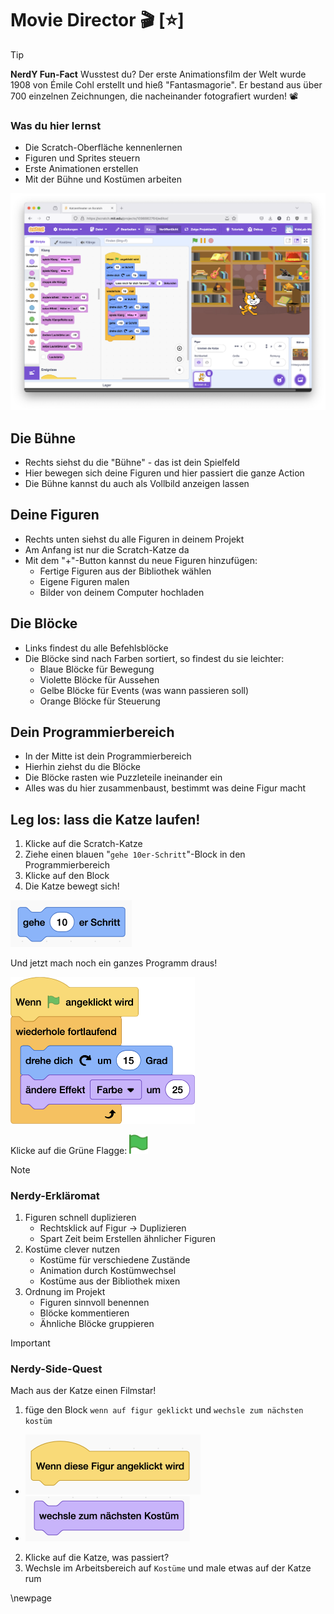 # Movie Director 🎬 [⭐]





> [!TIP]
> **NerdY Fun-Fact**
> Wusstest du? Der erste Animationsfilm der Welt wurde 1908 von Émile Cohl erstellt und hieß "Fantasmagorie". Er bestand aus über 700 einzelnen Zeichnungen, die nacheinander fotografiert wurden! 📽️

### Was du hier lernst

- Die Scratch-Oberfläche kennenlernen
- Figuren und Sprites steuern
- Erste Animationen erstellen
- Mit der Bühne und Kostümen arbeiten

![02-Übersicht Scratch IDE](screenshots/02-UebersichtScratchIDE.png)

## Die Bühne

- Rechts siehst du die "Bühne" - das ist dein Spielfeld
- Hier bewegen sich deine Figuren und hier passiert die ganze Action
- Die Bühne kannst du auch als Vollbild anzeigen lassen

## Deine Figuren

- Rechts unten siehst du alle Figuren in deinem Projekt
- Am Anfang ist nur die Scratch-Katze da
- Mit dem "+"-Button kannst du neue Figuren hinzufügen:
  - Fertige Figuren aus der Bibliothek wählen
  - Eigene Figuren malen
  - Bilder von deinem Computer hochladen

## Die Blöcke

- Links findest du alle Befehlsblöcke
- Die Blöcke sind nach Farben sortiert, so findest du sie leichter:
  - Blaue Blöcke für Bewegung
  - Violette Blöcke für Aussehen
  - Gelbe Blöcke für Events (was wann passieren soll)
  - Orange Blöcke für Steuerung

## Dein Programmierbereich

- In der Mitte ist dein Programmierbereich
- Hierhin ziehst du die Blöcke
- Die Blöcke rasten wie Puzzleteile ineinander ein
- Alles was du hier zusammenbaust, bestimmt was deine Figur macht

## Leg los: lass die Katze laufen!

1. Klicke auf die Scratch-Katze
2. Ziehe einen blauen "`gehe 10er-Schritt`"-Block in den Programmierbereich
3. Klicke auf den Block
4. Die Katze bewegt sich!

<img src="scratch/gehe.png" alt="alt text" style="zoom:50%;" />

Und jetzt mach noch ein ganzes Programm draus!

<img src="screenshots/02-TanzeKatze.png" alt="Programm für die TanzeKatze" style="zoom:50%;" />

Klicke auf die Grüne Flagge:  <img src="scratch/play.svg" width=30> 

> [!NOTE]
>
> ### Nerdy-Erkläromat
>
> 1. Figuren schnell duplizieren
>    - Rechtsklick auf Figur → Duplizieren
>    - Spart Zeit beim Erstellen ähnlicher Figuren
> 2. Kostüme clever nutzen
>    - Kostüme für verschiedene Zustände
>    - Animation durch Kostümwechsel
>    - Kostüme aus der Bibliothek mixen
> 3. Ordnung im Projekt
>    - Figuren sinnvoll benennen
>    - Blöcke kommentieren
>    - Ähnliche Blöcke gruppieren
>
> 


> [!IMPORTANT]
> 
> ### Nerdy-Side-Quest
> 
> Mach aus der Katze einen Filmstar!
> 1. füge den Block `wenn auf figur geklickt` und `wechsle zum nächsten kostüm`
>   - <img src="scratch/click-block.png" alt="alt text" style="zoom:50%;" />
>   - <img src="scratch/naechstes-kostuem.png" alt="alt text" style="zoom:50%;" />
> 2. Klicke auf die Katze, was passiert?
> 3. Wechsle im Arbeitsbereich auf `Kostüme` und male etwas auf der Katze rum
> 





\newpage